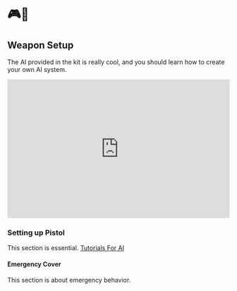 # 🎮👤<span style="color:White; font-weight:bold;">HELI</span>

## Weapon Setup
The AI provided in the kit is really cool, and you should learn how to create your own AI system.
 <style>
    .video-container {
        display: flex;
        justify-content: center;
    }
</style>

<div class="video-container">
    <iframe width="560" height="315" src="https://www.youtube.com/embed/hVD0wtHb4UM?si=PUNwfF04UUhETk_2" title="YouTube video player" frameborder="0" allow="accelerometer; autoplay; clipboard-write; encrypted-media; gyroscope; picture-in-picture; web-share" referrerpolicy="strict-origin-when-cross-origin" allowfullscreen></iframe>
</div>

### Setting up Pistol
This section is essential.
[Tutorials For AI](https://www.youtube.com/watch?v=jpeh1WorrWM)

#### Emergency Cover
This section is about emergency behavior.



